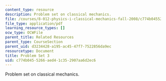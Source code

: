 ```yaml
---
content_type: resource
description: Problem set on classical mechanics.
file: /courses/8-012-physics-i-classical-mechanics-fall-2008/c774b0455266aed41c352907aa6d2ec6_ps3.pdf
file_type: application/pdf
learning_resource_types: []
ocw_type: OCWFile
parent_title: Related Resources
parent_type: CourseSection
parent_uid: d3234428-a195-ac45-47f7-7522856da9ec
resourcetype: Document
title: Problem Set 3
uid: c774b045-5266-aed4-1c35-2907aa6d2ec6
---
```

Problem set on classical mechanics.